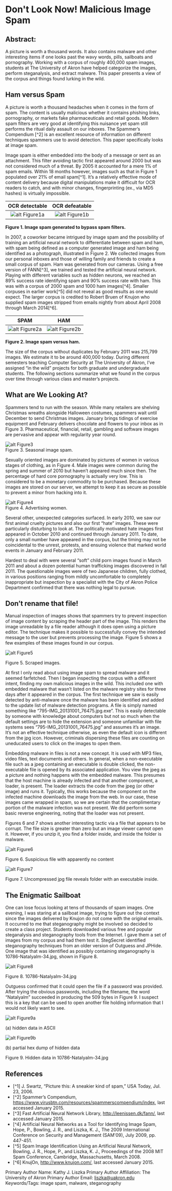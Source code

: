 # Don't Look Now! Malicious Image Spam

## Abstract: 

A picture is worth a thousand words. It also contains malware and other interesting items if one looks past the wavy words, pills, sailboats and pornography. Working with a corpus of roughly 400,000 spam images, students at The University of Akron have helped categorize the images, perform steganalysis, and extract malware. This paper presents a view of the corpus and things found lurking in the wild.

## Ham versus Spam

A picture is worth a thousand headaches when it comes in the form of spam. The content is usually malicious whether it contains phishing links, pornography, or markets fake pharmaceuticals and retail goods. Modern spam filters are very good at identifying this nuisance yet spam still performs the ritual daily assault on our inboxes. The Spammer’s Compendium [^2] is an excellent resource of information on different techniques spammers use to avoid detection. This paper specifically looks at image spam.  

Image spam is either embedded into the body of a message or sent as an attachment. This filter avoiding tactic first appeared around 2000 but was not considered much of a threat. By 2005 it accounted for a mere 1% of spam emails. Within 18 months however, images such as that in Figure 1 populated over 21% of email spam[^1]. It’s a relatively effective mode of content delivery because digital manipulations make it difficult for OCR readers to catch, and with minor changes, fingerprinting (ex., via MD5 hashes) is virtually impossible. 

| **OCR detectable** | **OCR defeatable** |
|:------:|:-----:|
| ![alt Figure1a](imgs/fig1a.png "OCR detectable") | ![alt Figure1b](imgs/fig1b.png "OCR defeatable") |
**Figure 1. Image spam generated to bypass spam filters.**


In 2007, a coworker became intrigued by image spam and the possibility of training an artificial neural network to differentiate between spam and ham, with spam being defined as a computer generated image and ham being identified as a photograph, illustrated in Figure 2.  We collected images from our personal inboxes and those of willing family and friends to create a small corpus of spam. Ham was generated from our cameras. Using a free version of FANN[^3], we trained and tested the artificial neural network. Playing with different variables such as hidden neurons, we reached an 89% success rate identifying spam and 90% success rate with ham. This was with a corpus of 2000 spam and 1000 ham images[^4]. Smaller corpuses in earlier work[^5] did not reveal as good results as one would expect.  The larger corpus is credited to Robert Bruen of Knujon who supplied spam images stripped from emails nightly from about April 2008 through March 2014[^6]. 

| **SPAM** | **HAM** |
|:------:|:-----:|
| ![alt Figure2a](imgs/fig2a.jpg "spam") | ![alt Figure2b](imgs/fig2b.png "ham") |  
**Figure 2. Image spam versus ham.**

The size of the corpus without duplicates by February 2011 was 215,799 images. We estimate it to be around 400,000 today. During different semesters teaching Computer Security at The University of Akron, I’ve assigned “in the wild” projects for both graduate and undergraduate students. The following sections summarize what we found in the corpus over time through various class and master’s projects.
## What are We Looking At? ##
Spammers tend to run with the season. While many retailers are shelving Christmas wreaths alongside Halloween costumes, spammers wait until December to send Christmas images. January brings tidings of exercise equipment and February delivers chocolate and flowers to your inbox as in Figure 3. Pharmaceutical, financial, retail, gambling and software images are pervasive and appear with regularity year round.

![alt Figure3](imgs/fig3.jpg "seasonal")  
Figure 3. Seasonal image spam.

Sexually oriented images are dominated by pictures of women in various stages of clothing, as in Figure 4. Male images were common during the spring and summer of 2010 but haven’t appeared much since then. The percentage of hard core pornography is actually very low. This is considered to be a monetary commodity to be purchased. Because these images are stored on our server, we attempt to keep it as secure as possible to prevent a minor from hacking into it. 

![alt Figure4](imgs/fig4.jpg "women")  
Figure 4. Advertising women.

Several other, unexpected categories surfaced. In early 2010, we saw our first animal cruelty pictures and also our first “hate” images. These were particularly disturbing to look at. The politically motivated hate images first appeared in October 2010 and continued through January 2011. To date, only a small number have appeared in the corpus, but the timing may not be coincidental to the unrest, protests, and ensuing violence that marked world events in January and February 2011.

Hardest to deal with were several “soft” child porn images found in March 2011 and about a dozen potential human trafficking images discovered in fall 2011. The questionable images were of two Japanese children, fully clothed, in various positions ranging from mildly uncomfortable to completely inappropriate but inspection by a specialist with the City of Akron Police Department confirmed that there was nothing legal to pursue. 
## Don’t rename that file! ##
Manual inspection of images shows that spammers try to prevent inspection of image content by scraping the header part of the image. This renders the image unreadable by a file reader although it does open using a picture editor. The technique makes it possible to successfully convey the intended message to the user but prevents processing the image. Figure 5 shows a few examples of these images found in our corpus. 

![alt Figure5](imgs/fig5.jpg "scraped")

Figure 5. Scraped images.

At first I only read about using image spam to spread malware and it seemed farfetched. Then I began inspecting the corpus with a different intent, finding my own malicious images in the wild. This included one with embedded malware that wasn’t listed on the malware registry sites for three days after it appeared in the corpus. The first technique we saw is easily detected by anti-malware once the malware has been identified and added to the update list of malware detection programs. A file is simply named something like “795-IMG_20131001_76475.jpg.exe”. This is easily detectable by someone with knowledge about computers but not so much when the default settings are to hide the extension and someone unfamiliar with file systems sees “795-IMG_20131001_76475.jpg” and assumes it’s an image. It’s not an effective technique otherwise, as even the default icon is different from the jpg icon. However, criminals dispersing these files are counting on uneducated users to click on the images to open them. 

Embedding malware in files is not a new concept. It is used with MP3 files, video files, text documents and others. In general, when a non-executable file such as a jpeg containing an executable is double clicked, the non-executable file is opened by its associated application. You view the jpeg as a picture and nothing happens with the embedded malware. This presumes that the host machine is already infected and that another component, a loader, is present. The loader extracts the code from the jpeg (or other image) and runs it. Typically, this works because the component on the infected machine downloads the image from the web. In our case, these images came wrapped in spam, so we are certain that the complimentary portion of the malware infection was not present. We did perform some basic reverse engineering, noting that the loader was not present.

Figures 6 and 7 shows another interesting tactic via a file that appears to be corrupt. The file size is greater than zero but an image viewer cannot open it. However, if you unzip it, you find a folder inside, and inside the folder is malware.

![alt Figure6](imgs/fig6.png "suspicious")

Figure 6. Suspicious file with apparently no content

![alt Figure7](imgs/fig7.png "executable")

Figure 7. Uncompressed jpg file reveals folder with an executable inside.

## The Enigmatic Sailboat ##
One can lose focus looking at tens of thousands of spam images. One evening, I was staring at a sailboat image, trying to figure out the context since the images delivered by Knujon do not come with the original emails. It occurred to me that steganography might be involved so decided to create a class project. Students downloaded various free and popular steganalysis and steganography tools from the Internet. I gave them a set of images from my corpus and had them test it. StegSecret identified steganography techniques from an older version of Outguess and JPHide. One image that was identified as possibly containing steganography is 10786-NatalyaIm-34.jpg, shown in Figure 8. 

![alt Figure8](imgs/fig8.png "NatalyaIm")

Figure 8. 10786-NatalyaIm-34.jpg

Outguess confirmed that it could open the file if a password was provided. After trying the obvious passwords, including the filename, the word “Natalyalm” succeeded in producing the 509 bytes in Figure 9. I suspect this is a key that can be used to open another file holding information that I would not likely want to see. 

![alt Figure9a](imgs/fig9a.png "NatalyaIm")

(a) hidden data in ASCII

![alt Figure9b](imgs/fig9b.png "NatalyaIm")

(b) partial hex dump of hidden data

Figure 9. Hidden data in 10786-NatalyaIm-34.jpg

## References

* [^1] J. Swartz, “Picture this: A sneakier kind of spam,” USA Today, Jul. 23, 2006.
* [^2] Spammer’s Compendium,
https://www.virusbtn.com/resources/spammerscompendium/index, last accessed January 2015.
* [^3] Fast Artificial Neural Network Library, http://leenissen.dk/fann/, last accessed January 2015.
* [^4] Artificial Neural Networks as a Tool for Identifying Image Spam, Hope, P., Bowling, J. R., and Liszka, K. J., The 2009 International Conference on Security and Management (SAM'09), July 2009, pp. 447-451.
* [^5] Spam Image Identification Using an Artificial Neural Network, Bowling, J. R., Hope, P., and Liszka, K. J., Proceedings of the 2008 MIT Spam Conference, Cambridge, Massachusetts, March 2008.
* [^6] KnujOn, http://www.knujon.com/, last accessed January 2015.


Primary Author Name: Kathy J. Liszka
Primary Author Affiliation: The University of Akron
Primary Author Email: liszka@uakron.edu
Keywords/Tags: image spam, malware, steganography